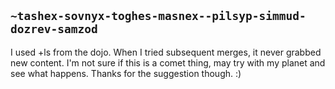 ## `~tashex-sovnyx-toghes-masnex--pilsyp-simmud-dozrev-samzod`
I used +ls from the dojo. When I tried subsequent merges, it never grabbed new content. I'm not sure if this is a comet thing, may try with my planet and see what happens.
Thanks for the suggestion though. :) 